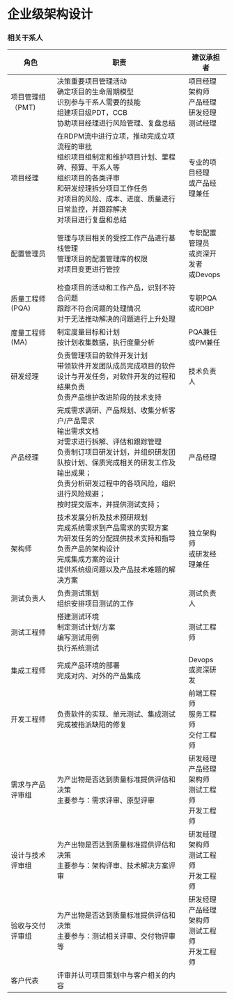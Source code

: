 # 企业级架构设计

### 相关干系人

| 角色             | 职责                                                         | 建议承担者                                                   |
| ---------------- | ------------------------------------------------------------ | ------------------------------------------------------------ |
| 项目管理组（PMT) | 决策重要项目管理活动      <br />确定项目的生命周期模型     <br />识别参与干系人需要的技能      <br />组建项目级PDT，CCB        <br />协助项目经理进行风险管理、复盘总结 | 项目经理<br />架构师<br/>产品经理<br/>研发经理<br/>测试经理  |
| 项目经理         | 在RDPM流中进行立项，推动完成立项流程的审批     <br />组织项目组制定和维护项目计划、里程碑、预算、干系人等     <br />组织项目的各类评审     <br />和研发经理拆分项目工作任务     <br />对项目的风险、成本、进度、质量进行日常监控，并跟踪解决     <br />对项目进行复盘和总结 | 专业的项目经理     <br />或产品经理兼任                      |
| 配置管理员       | 管理与项目相关的受控工作产品进行基线管理     <br />管理项目的配置管理库的权限     <br />对项目变更进行管控 | 专职配置管理员     <br />或资深开发者     <br />或Devops     |
| 质量工程师(PQA)  | 检查项目的活动和工作产品，识别不符合问题     <br />跟踪不符合问题的处理情况     <br />对于无法推动解决的问题进行上升处理 | 专职PQA     <br />或RDBP                                     |
| 度量工程师(MA)   | 制定度量目标和计划    <br />按计划收集数据，执行度量分析     | PQA兼任     <br />或PM兼任                                   |
| 研发经理         | 负责管理项目的软件开发计划     <br />带领软件开发团队成员完成项目的软件设计与开发任务，对软件开发的过程和结果负责     <br />负责产品维护改进阶段的技术支持 | 技术负责人                                                   |
| 产品经理         | 完成需求调研、产品规划、收集分析客户/产品需求     <br />输出需求文档     <br />对需求进行拆解、评估和跟踪管理     <br />负责制订项目研发计划，并组织研发团队按计划、保质完成相关的研发工作及输出成果；     <br />负责分析研发过程中的各项风险，组织进行风险规避；     <br />按时提交版本，并提供测试支持； | 产品经理                                                     |
| 架构师           | 技术发展分析及技术预研规划     <br />完成系统需求到产品需求的实现方案     <br />为研发任务的分配提供技术支持和指导     <br />负责产品的架构设计     <br />完成集成方案的设计     <br />提供系统级问题以及产品技术难题的解决方案 | 独立架构师     <br />或研发经理兼任                          |
| 测试负责人       | 负责测试策划     <br />组织安排项目测试的工作                | 测试负责人                                                   |
| 测试工程师       | 搭建测试环境     <br />制定测试计划/方案     <br />编写测试用例     <br />执行系统测试 | 测试工程师                                                   |
| 集成工程师       | 完成产品环境的部署     <br />完成对内、对外的产品集成        | Devops <br />或资深研发                                      |
| 开发工程师       | 负责软件的实现、单元测试、集成测试     <br />完成被指派缺陷的修复 | 前端工程师<br />服务工程师<br />交付工程师                   |
| 需求与产品评审组 | 为产出物是否达到质量标准提供评估和决策     <br />主要参与：需求评审、原型评审 | 研发经理    <br />产品经理 <br />架构师     <br />测试工程师     <br />开发工程师 |
| 设计与技术评审组 | 为产出物是否达到质量标准提供评估和决策     <br />主要参与：架构评审、技术解决方案评审 | 研发经理     <br />架构师     <br />测试工程师     <br />开发工程师 |
| 验收与交付评审组 | 为产出物是否达到质量标准提供评估和决策     <br />主要参与：测试相关评审、交付物评审等 | 研发经理      <br />产品经理<br />架构师     <br />测试工程师     <br />开发工程师 |
| 客户代表         | 评审并认可项目策划中与客户相关的内容                         |                                                              |

